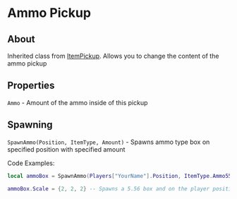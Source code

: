 # Ammo Pickup

## About
Inherited class from [ItemPickup](link). Allows you to change the content of the ammo pickup

## Properties
`Ammo` - Amount of the ammo inside of this pickup

## Spawning
`SpawnAmmo(Position, ItemType, Amount)` - Spawns ammo type box on specified position with specified amount

Code Examples:

```lua
local ammoBox = SpawnAmmo(Players["YourName"].Position, ItemType.Ammo556x45, 100)

ammoBox.Scale = {2, 2, 2} -- Spawns a 5.56 box and on the player position and sets its scale to 2x
```